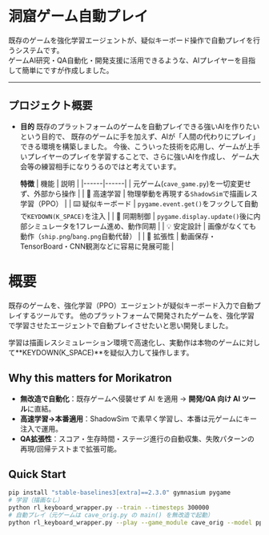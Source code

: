 # 洞窟ゲーム自動プレイ

既存のゲームを強化学習エージェントが、疑似キーボード操作で自動プレイを行うシステムです。  
ゲームAI研究・QA自動化・開発支援に活用できるような、AIプレイヤーを目指して簡単にですが作成しました。

---

## プロジェクト概要

- **目的**
  既存のプラットフォームのゲームを自動プレイできる強いAIを作りたいという目的で、
  既存のゲームに手を加えず、AIが「人間の代わりにプレイ」できる環境を構築しました。
  今後、こういった技術を応用し、ゲームが上手いプレイヤーのプレイを学習することで、さらに強いAIを作成し、
  ゲーム大会等の練習相手になりうるのではと考えています。

  **特徴**
  | 機能 | 説明 |
  |------|------|
  | 元ゲーム(`cave_game.py`)を一切変更せず、外部から操作 |
  | 🧠 高速学習 | 物理挙動を再現する`ShadowSim`で描画レス学習（PPO） |
  | ⌨️ 疑似キーボード | `pygame.event.get()`をフックして自動で`KEYDOWN(K_SPACE)`を注入 |
  | 🧩 同期制御 | `pygame.display.update()`後に内部シミュレータを1フレーム進め、動作同期 |
  | 💡 安定設計 | 画像がなくても動作（`ship.png`/`bang.png`自動代替） |
  | 🔧 拡張性 | 動画保存・TensorBoard・CNN観測などに容易に発展可能 |

# 概要
既存のゲームを、強化学習（PPO）エージェントが疑似キーボード入力で自動プレイするツールです。
他のプラットフォームで開発されたゲームを、強化学習で学習させたエージェントで自動プレイさせたいと思い開発しました。

学習は描画レスシミュレーション環境で高速化し、実動作は本物のゲームに対して**KEYDOWN(K_SPACE)**を疑似入力して操作します。

## Why this matters for Morikatron
- **無改造で自動化**：既存ゲームへ侵襲せず AI を適用 → **開発/QA 向け AI ツール**に直結。  
- **高速学習→本番適用**：ShadowSim で素早く学習し、本番は元ゲームにキー注入で運用。  
- **QA拡張性**：スコア・生存時間・ステージ進行の自動収集、失敗パターンの再現/回帰テストまで拡張可能。

## Quick Start
```bash
pip install "stable-baselines3[extra]==2.3.0" gymnasium pygame
# 学習（描画なし）
python rl_keyboard_wrapper.py --train --timesteps 300000
# 自動プレイ（元ゲームは cave_orig.py の main() を無改造で起動）
python rl_keyboard_wrapper.py --play --game_module cave_orig --model ppo_cave_key.zip --seconds 90
